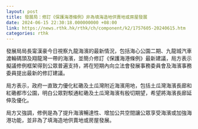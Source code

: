 ```yaml
---
layout: post
title: 發展局：修訂《保護海港條例》非為填海造地供賣地或房屋發展
date: 2024-06-15 22:30:18.000000000 +08:00
link: https://news.rthk.hk/rthk/ch/component/k2/1757605-20240615.htm
categories: rthk
---
```


發展局局長甯漢豪今日視察九龍海濱的最新情況，包括海心公園二期、九龍城汽車渡輪碼頭及翔龍灣一帶的海濱，並簡介修訂《保護海港條例》最新建議，局方表示擬議修例框架得到公眾普遍支持，將在短期內向立法會發展事務委員會及海濱事務委員提出最新的修訂建議。

局方表示，政府一直致力優化紅磡及土瓜灣附近海濱用地，包括土瓜灣海濱長廊和紅磡都市公園，明白公眾對駁通紅磡及土瓜灣海濱有殷切期望，希望將海濱長廊延伸及優化。

局方又強調，修例是為了提升海濱暢達性、增加公共空間讓公眾享受海濱或加強海港功能，並非為了填海造地供賣地或房屋發展。
